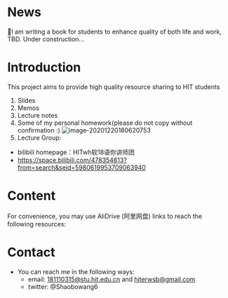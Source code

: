 # News
:green_apple:I am writing a book for students to enhance quality of both life and work, TBD. Under construction...

# Introduction
This project aims to provide high quality resource sharing to HIT students
1. Slides
2. Memos
3. Lecture notes
4. Some of my personal homework(please do not copy without confirmation :) 
  ![image-20201220180620753](https://i.loli.net/2020/12/20/5nZpCX6OxjsqELI.png)
5. Lecture Group:
- bilibili homepage：HITwh软18语你讲师团
- https://space.bilibili.com/478354813?from=search&seid=5980619953709063940

# Content
For convenience, you may use AliDrive (阿里网盘) links to reach the following resources:



# Contact
- You can reach me in the following ways:
  - email: 181110315@stu.hit.edu.cn and hiterwsb@gmail.com
  - twitter: @Shaobowang6
